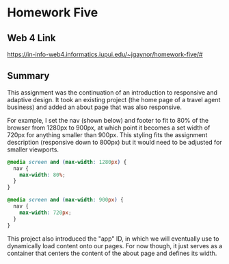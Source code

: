 # Homework Five

## Web 4 Link

https://in-info-web4.informatics.iupui.edu/~jgaynor/homework-five/#

## Summary

This assignment was the continuation of an introduction to responsive and adaptive design. It took an existing project (the home page of a travel agent business) and added an about page that was also responsive.

For example, I set the nav (shown below) and footer to fit to 80% of the browser from 1280px to 900px, at which point it becomes a set width of 720px for anything smaller than 900px. This styling fits the assignment description (responsive down to 800px) but it would need to be adjusted for smaller viewports.

```css
@media screen and (max-width: 1280px) {
  nav {
    max-width: 80%;
  }
}

@media screen and (max-width: 900px) {
  nav {
    max-width: 720px;
  }
}
```

This project also introduced the "app" ID, in which we will eventually use to dynamically load content onto our pages. For now though, it just serves as a container that centers the content of the about page and defines its width.
